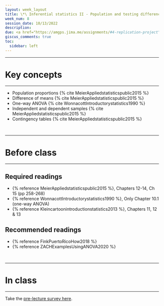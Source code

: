 ```yaml
---
layout: week_layout
title: \*\ Inferential statistics II - Population and testing difference
week_num: 8
session_date: 10/13/2022
description:
due: <a href="https://amgps.jima.me/assignments/#4-replication-project">Replication plan (present and draft)</a>
giscus_comments: true
toc:
  sidebar: left
---
```


---
# Key concepts
---

- Population proportions {% cite MeierAppliedstatisticspublic2015 %}
- Difference of means {% cite MeierAppliedstatisticspublic2015 %}
- One-way ANOVA {% cite WonnacottIntroductorystatistics1990 %}
- Independent and dependent samples {% cite MeierAppliedstatisticspublic2015 %}
- Contingency tables {% cite MeierAppliedstatisticspublic2015 %}

<br>

---
# Before class
---

## Required readings

- {% reference MeierAppliedstatisticspublic2015 %}, Chapters 12-14, Ch 15 (pp 258-268)
- {% reference WonnacottIntroductorystatistics1990 %}, Only Chapter 10.1 (one-way ANOVA)
- {% reference Kleincartoonintroductionstatistics2013 %}, Chapters 11, 12 & 13

## Recommended readings
- {% reference FinkPuertoRicoHow2018 %}
- {% reference ZACHExamplesUsingANOVA2020 %}

<br>

---
# In class
---
Take the [pre-lecture survey here](https://PollEv.com/surveys/aYSZoVXIU62bg2DH2MaHm/respond).
